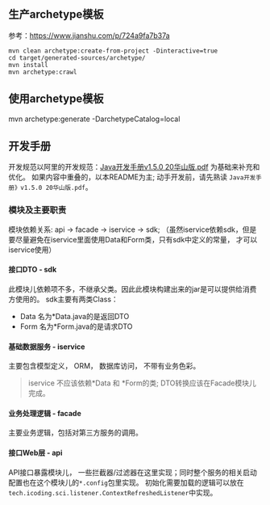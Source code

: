 ## 生产archetype模板
参考：https://www.jianshu.com/p/724a9fa7b37a
```
mvn clean archetype:create-from-project -Dinteractive=true
cd target/generated-sources/archetype/
mvn install
mvn archetype:crawl
```

## 使用archetype模板
mvn archetype:generate -DarchetypeCatalog=local



## 开发手册
开发规范以阿里的开发规范：[Java开发手册v1.5.0 20华山版.pdf](http://tech.jiu-shu.com/Work-Related/Java-v1.5.0.pdf) 为基础来补充和优化。 
如果内容中重叠的，以本README为主; 动手开发前，请先熟读 `Java开发手册》v1.5.0 20华山版.pdf`。

### 模块及主要职责
模块依赖关系: api -> facade -> iservice -> sdk; 
（虽然iservice依赖sdk，但是要尽量避免在iservice里面使用Data和Form类，只有sdk中定义的常量， 才可以iservice使用）

#### 接口DTO - sdk
此模块儿依赖项不多，不继承父类。因此此模块构建出来的jar是可以提供给消费方使用的。 sdk主要有两类Class：
- Data  名为*Data.java的是返回DTO
- Form  名为*Form.java的是请求DTO

#### 基础数据服务 - iservice
主要包含模型定义， ORM， 数据库访问， 不带有业务色彩。
> iservice 不应该依赖*Data 和 *Form的类; DTO转换应该在Facade模块儿完成。 

#### 业务处理逻辑 - facade
主要业务逻辑，包括对第三方服务的调用。 

#### 接口Web层 - api
API接口暴露模块儿， 一些拦截器/过滤器在这里实现；同时整个服务的相关启动配置也在这个模块儿的`*.config`包里实现。
初始化需要加载的逻辑可以放在`tech.icoding.sci.listener.ContextRefreshedListener`中实现。
